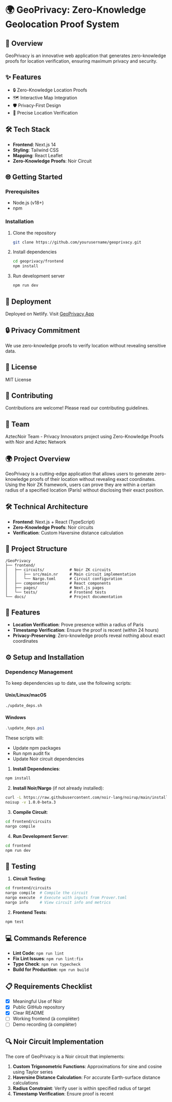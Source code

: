 # 🌍 GeoPrivacy: Zero-Knowledge Geolocation Proof System

## 🚀 Overview

GeoPrivacy is an innovative web application that generates zero-knowledge proofs for location verification, ensuring maximum privacy and security.

## ✨ Features

- 🔒 Zero-Knowledge Location Proofs
- 🗺️ Interactive Map Integration
- 🛡️ Privacy-First Design
- 📍 Precise Location Verification

## 🛠 Tech Stack

- **Frontend**: Next.js 14
- **Styling**: Tailwind CSS
- **Mapping**: React Leaflet
- **Zero-Knowledge Proofs**: Noir Circuit

## 🌐 Getting Started

### Prerequisites

- Node.js (v18+)
- npm

### Installation

1. Clone the repository
   ```bash
   git clone https://github.com/yourusername/geoprivacy.git
   ```

2. Install dependencies
   ```bash
   cd geoprivacy/frontend
   npm install
   ```

3. Run development server
   ```bash
   npm run dev
   ```

## 🚀 Deployment

Deployed on Netlify. Visit [GeoPrivacy App](https://geoprivacy.netlify.app)

## 🔒 Privacy Commitment

We use zero-knowledge proofs to verify location without revealing sensitive data.

## 📄 License

MIT License

## 🤝 Contributing

Contributions are welcome! Please read our contributing guidelines.

## 👥 Team

AztecNoir Team - Privacy Innovators project using Zero-Knowledge Proofs with Noir and Aztec Network

## 🌍 Project Overview

GeoPrivacy is a cutting-edge application that allows users to generate zero-knowledge proofs of their location without revealing exact coordinates. Using the Noir ZK framework, users can prove they are within a certain radius of a specified location (Paris) without disclosing their exact position.

## 🛠️ Technical Architecture

- **Frontend**: Next.js + React (TypeScript)
- **Zero-Knowledge Proofs**: Noir circuits
- **Verification**: Custom Haversine distance calculation

## 📁 Project Structure

```
/GeoPrivacy
├── frontend/
│   ├── circuits/           # Noir ZK circuits
│   │   ├── src/main.nr     # Main circuit implementation
│   │   └── Nargo.toml      # Circuit configuration
│   ├── components/         # React components
│   ├── pages/              # Next.js pages
│   └── tests/              # Frontend tests
└── docs/                   # Project documentation
```

## 🚀 Features

- **Location Verification**: Prove presence within a radius of Paris
- **Timestamp Verification**: Ensure the proof is recent (within 24 hours)
- **Privacy-Preserving**: Zero-knowledge proofs reveal nothing about exact coordinates

## ⚙️ Setup and Installation

### Dependency Management

To keep dependencies up to date, use the following scripts:

#### Unix/Linux/macOS
```bash
./update_deps.sh
```

#### Windows
```powershell
.\update_deps.ps1
```

These scripts will:
- Update npm packages
- Run npm audit fix
- Update Noir circuit dependencies

1. **Install Dependencies**:
```bash
npm install
```

2. **Install Noir/Nargo** (if not already installed):
```bash
curl -L https://raw.githubusercontent.com/noir-lang/noirup/main/install | bash
noisup -v 1.0.0-beta.3
```

3. **Compile Circuit**:
```bash
cd frontend/circuits
nargo compile
```

4. **Run Development Server**:
```bash
cd frontend
npm run dev
```

## 🧪 Testing

1. **Circuit Testing**:
```bash
cd frontend/circuits
nargo compile  # Compile the circuit
nargo execute  # Execute with inputs from Prover.toml
nargo info     # View circuit info and metrics
```

2. **Frontend Tests**:
```bash
npm test
```

## 💻 Commands Reference

- **Lint Code**: `npm run lint`
- **Fix Lint Issues**: `npm run lint:fix`
- **Type Check**: `npm run typecheck`
- **Build for Production**: `npm run build`

## 📋 Requirements Checklist

- [x] Meaningful Use of Noir
- [x] Public GitHub repository  
- [x] Clear README
- [ ] Working frontend (à compléter)
- [ ] Demo recording (à compléter)

## 🔍 Noir Circuit Implementation

The core of GeoPrivacy is a Noir circuit that implements:

1. **Custom Trigonometric Functions**: Approximations for sine and cosine using Taylor series
2. **Haversine Distance Calculation**: For accurate Earth-surface distance calculations
3. **Radius Constraint**: Verify user is within specified radius of target
4. **Timestamp Verification**: Ensure proof is recent

